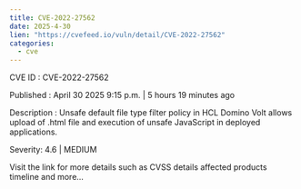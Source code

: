 ```yaml
---
title: CVE-2022-27562
date: 2025-4-30
lien: "https://cvefeed.io/vuln/detail/CVE-2022-27562"
categories:
  - cve
---
```


CVE ID : CVE-2022-27562

Published :  April 30
2025
9:15 p.m. | 5 hours
19 minutes ago

Description : Unsafe default file type filter policy in HCL Domino Volt allows upload of .html file and execution of unsafe JavaScript in deployed applications.

Severity: 4.6 | MEDIUM

Visit the link for more details
such as CVSS details
affected products
timeline
and more...
